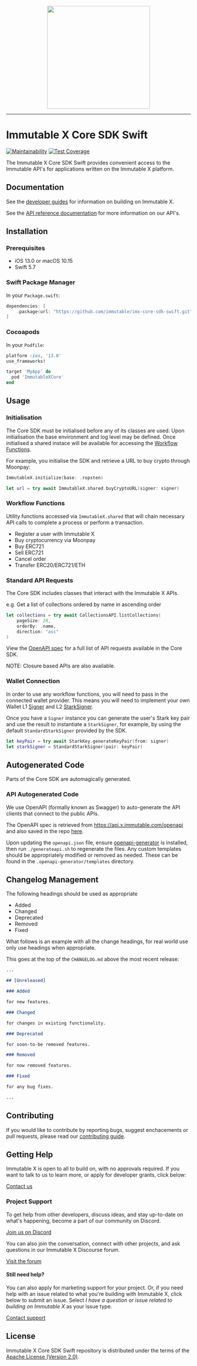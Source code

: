 <div align="center">
  <p align="center">
    <a  href="https://docs.x.immutable.com/docs">
      <img src="https://cdn.dribbble.com/users/1299339/screenshots/7133657/media/837237d447d36581ebd59ec36d30daea.gif" width="280"/>
    </a>
  </p>
</div>

---

# Immutable X Core SDK Swift

[![Maintainability](https://api.codeclimate.com/v1/badges/a7887f9758562e49b171/maintainability)](https://codeclimate.com/repos/62be55bacb1f54014d00579d/maintainability) [![Test Coverage](https://api.codeclimate.com/v1/badges/a7887f9758562e49b171/test_coverage)](https://codeclimate.com/repos/62be55bacb1f54014d00579d/test_coverage)

The Immutable X Core SDK Swift provides convenient access to the Immutable API's for applications written on the Immutable X platform.

## Documentation

See the [developer guides](https://docs.x.immutable.com) for information on building on Immutable X.

See the [API reference documentation](https://docs.x.immutable.com/reference) for more information on our API's.

## Installation

### Prerequisites

- iOS 13.0 or macOS 10.15
- Swift 5.7

### Swift Package Manager

In your `Package.swift`:

```swift
dependencies: [
    .package(url: "https://github.com/immutable/imx-core-sdk-swift.git", from: "0.3.1")
]
```

### Cocoapods

In your `Podfile`:

```ruby
platform :ios, '13.0'
use_frameworks!

target 'MyApp' do
  pod 'ImmutableXCore'
end
```

## Usage

### Initialisation

The Core SDK must be initialised before any of its classes are used. Upon initialisation the base environment and log level may be defined. Once initialised a shared instace will be available for accessing the [Workflow Functions](#workflow-functions).

For example, you initialise the SDK and retrieve a URL to buy crypto through Moonpay:

```swift
ImmutableX.initialize(base: .ropsten)

let url = try await ImmutableX.shared.buyCryptoURL(signer: signer)
```

### Workflow Functions

Utility functions accessed via `ImmutableX.shared` that will chain necessary API calls to complete a process or perform a transaction.

- Register a user with Immutable X
- Buy cryptocurrency via Moonpay
- Buy ERC721
- Sell ERC721
- Cancel order
- Transfer ERC20/ERC721/ETH

### Standard API Requests

The Core SDK includes classes that interact with the Immutable X APIs.

e.g. Get a list of collections ordered by name in ascending order

```swift
let collections = try await CollectionsAPI.listCollections(
    pageSize: 20,
    orderBy: .name,
    direction: "asc"
)
```

View the [OpenAPI spec](openapi.json) for a full list of API requests available in the Core SDK.

NOTE: Closure based APIs are also available.

### Wallet Connection

In order to use any workflow functions, you will need to pass in the connected wallet provider. This means you will need to implement your own Wallet L1 [Signer](https://github.com/immutable/imx-core-sdk-swift/blob/main/Sources/ImmutableXCore/Signer.swift) and L2 [StarkSigner](https://github.com/immutable/imx-core-sdk-swift/blob/main/Sources/ImmutableXCore/Signer.swift).

Once you have a `Signer` instance you can generate the user's Stark key pair and use the result to instantiate a `StarkSigner`, for example, by using the default `StandardStarkSigner` provided by the SDK.

```swift
let keyPair = try await StarkKey.generateKeyPair(from: signer)
let starkSigner = StandardStarkSigner(pair: keyPair)
```

## Autogenerated Code

Parts of the Core SDK are automagically generated.

### API Autogenerated Code

We use OpenAPI (formally known as Swagger) to auto-generate the API clients that connect to the public APIs.

The OpenAPI spec is retrieved from https://api.x.immutable.com/openapi and also saved in the repo [here](openapi.json).

Upon updating the `openapi.json` file, ensure [openapi-generator](https://openapi-generator.tech/) is installed, then run `./generateapi.sh` to regenerate the files. Any custom templates should be appropriately modified or removed as needed. These can be found in the `.openapi-generator/templates` directory.

## Changelog Management

The following headings should be used as appropriate

- Added
- Changed
- Deprecated
- Removed
- Fixed

What follows is an example with all the change headings, for real world use only use headings when appropriate.

This goes at the top of the `CHANGELOG.md` above the most recent release:

```markdown
...

## [Unreleased]

### Added

for new features.

### Changed

for changes in existing functionality.

### Deprecated

for soon-to-be removed features.

### Removed

for now removed features.

### Fixed

for any bug fixes.

...
```

## Contributing

If you would like to contribute by reporting bugs, suggest enchacements or pull requests, please read our [contributing guide](https://github.com/immutable/imx-core-sdk-swift/blob/main/CONTRIBUTING.md).

## Getting Help

Immutable X is open to all to build on, with no approvals required. If you want to talk to us to learn more, or apply for developer grants, click below:

[Contact us](https://www.immutable.com/contact)

### Project Support

To get help from other developers, discuss ideas, and stay up-to-date on what's happening, become a part of our community on Discord.

[Join us on Discord](https://discord.gg/TkVumkJ9D6)

You can also join the conversation, connect with other projects, and ask questions in our Immutable X Discourse forum.

[Visit the forum](https://forum.immutable.com/)

#### Still need help?

You can also apply for marketing support for your project. Or, if you need help with an issue related to what you're building with Immutable X, click below to submit an issue. Select _I have a question_ or _issue related to building on Immutable X_ as your issue type.

[Contact support](https://support.immutable.com/hc/en-us/requests/new)

## License

Immutable X Core SDK Swift repository is distributed under the terms of the [Apache License (Version 2.0)](LICENSE).
